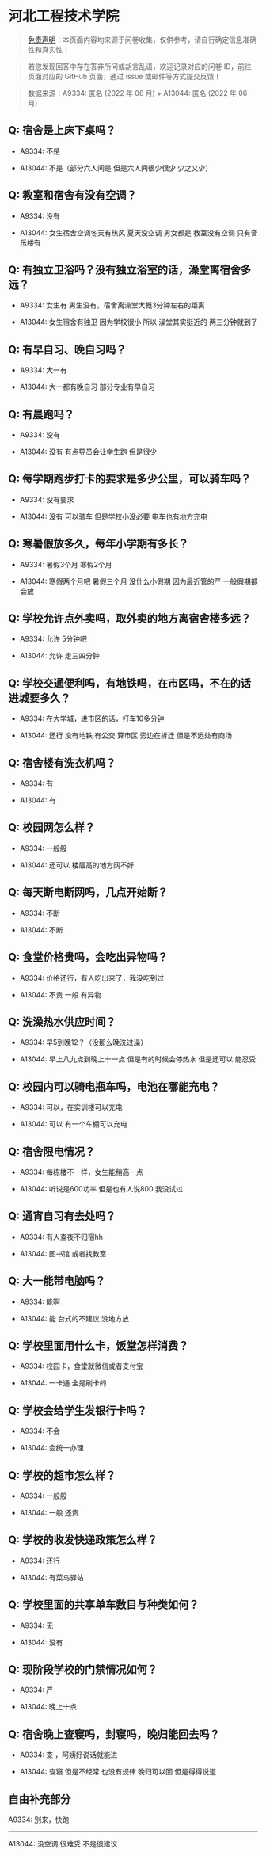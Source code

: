 # 河北工程技术学院

> [免责声明](https://colleges.chat/#_3)：本页面内容均来源于问卷收集，仅供参考，请自行确定信息准确性和真实性！

> 若您发现回答中存在答非所问或胡言乱语，欢迎记录对应的问卷 ID，前往页面对应的 GitHub 页面，通过 issue 或邮件等方式提交反馈！

> 数据来源：A9334: 匿名 (2022 年 06 月) + A13044: 匿名 (2022 年 06 月)

## Q: 宿舍是上床下桌吗？

- A9334: 不是

- A13044: 不是（部分六人间是 但是六人间很少很少 少之又少）

## Q: 教室和宿舍有没有空调？

- A9334: 没有

- A13044: 女生宿舍空调冬天有热风 夏天没空调 男女都是 教室没有空调 只有音乐楼有

## Q: 有独立卫浴吗？没有独立浴室的话，澡堂离宿舍多远？

- A9334: 女生有 男生没有，宿舍离澡堂大概3分钟左右的距离

- A13044: 女生宿舍有独卫 因为学校很小 所以 澡堂其实挺近的 两三分钟就到了

## Q: 有早自习、晚自习吗？

- A9334: 大一有

- A13044: 大一都有晚自习 部分专业有早自习

## Q: 有晨跑吗？

- A9334: 没有

- A13044: 没有 有点导员会让学生跑 但是很少

## Q: 每学期跑步打卡的要求是多少公里，可以骑车吗？

- A9334: 没有要求

- A13044: 没有 可以骑车 但是学校小没必要 电车也有地方充电

## Q: 寒暑假放多久，每年小学期有多长？

- A9334: 暑假3个月 寒假2个月

- A13044: 寒假两个月吧 暑假三个月 没什么小假期 因为最近管的严 一般假期都会放

## Q: 学校允许点外卖吗，取外卖的地方离宿舍楼多远？

- A9334: 允许 5分钟吧

- A13044: 允许 走三四分钟

## Q: 学校交通便利吗，有地铁吗，在市区吗，不在的话进城要多久？

- A9334: 在大学城，进市区的话，打车10多分钟

- A13044: 还行 没有地铁 有公交 算市区 旁边在拆迁 但是不远处有商场

## Q: 宿舍楼有洗衣机吗？

- A9334: 有

- A13044: 有

## Q: 校园网怎么样？

- A9334: 一般般

- A13044: 还可以 楼层高的地方网不好

## Q: 每天断电断网吗，几点开始断？

- A9334: 不断

- A13044: 不断

## Q: 食堂价格贵吗，会吃出异物吗？

- A9334: 价格还行，有人吃出来了，我没吃到过

- A13044: 不贵 一般 有异物

## Q: 洗澡热水供应时间？

- A9334: 早5到晚12？（没那么晚洗过澡）

- A13044: 早上八九点到晚上十一点 但是有的时候会停热水 但是还可以 能忍受

## Q: 校园内可以骑电瓶车吗，电池在哪能充电？

- A9334: 可以，在实训楼可以充电

- A13044: 可以 有一个车棚可以充电

## Q: 宿舍限电情况？

- A9334: 每栋楼不一样，女生能稍高一点

- A13044: 听说是600功率 但是也有人说800 我没试过

## Q: 通宵自习有去处吗？

- A9334: 有人查夜不归宿hh

- A13044: 图书馆 或者找教室

## Q: 大一能带电脑吗？

- A9334: 能啊

- A13044: 能 台式的不建议 没地方放

## Q: 学校里面用什么卡，饭堂怎样消费？

- A9334: 校园卡，食堂就微信或者支付宝

- A13044: 一卡通 全是刷卡的

## Q: 学校会给学生发银行卡吗？

- A9334: 不会

- A13044: 会统一办理

## Q: 学校的超市怎么样？

- A9334: 一般般

- A13044: 一般 还贵

## Q: 学校的收发快递政策怎么样？

- A9334: 还行

- A13044: 有菜鸟驿站

## Q: 学校里面的共享单车数目与种类如何？

- A9334: 无

- A13044: 没有

## Q: 现阶段学校的门禁情况如何？

- A9334: 严

- A13044: 晚上十点

## Q: 宿舍晚上查寝吗，封寝吗，晚归能回去吗？

- A9334: 查 ，阿姨好说话就能进

- A13044: 查寝 但是不经常 也没有规律 晚归可以回 但是得得说道

## 自由补充部分

A9334: 别来，快跑

***

A13044: 没空调 很难受 不是很建议
